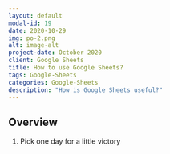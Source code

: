 ```yaml
---
layout: default
modal-id: 19
date: 2020-10-29
img: po-2.png
alt: image-alt
project-date: October 2020
client: Google Sheets
title: How to use Google Sheets?
tags: Google-Sheets
categories: Google-Sheets
description: "How is Google Sheets useful?"
---
```


## Overview

1. Pick one day for a little victory